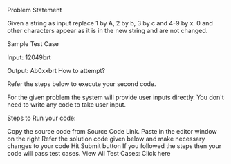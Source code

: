 Problem Statement

Given a string as input replace 1 by A, 2 by b, 3 by c and 4-9 by x. 0 and other
characters appear as it is in the new string and are not changed.

Sample Test Case

Input:
12049brt

Output:
Ab0xxbrt
How to attempt?

Refer the steps below to execute your second code.

For the given problem the system will provide user inputs directly. You don't need to write any code to take user input.

Steps to Run your code:

Copy the source code from Source Code Link.
Paste in the editor window on the right
Refer the solution code given below and make necessary changes to your code
Hit Submit button
If you followed the steps then your code will pass test cases.
View All Test Cases: Click here
